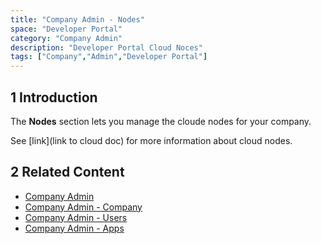 ```yaml
---
title: "Company Admin - Nodes"
space: "Developer Portal"
category: "Company Admin"
description: "Developer Portal Cloud Noces"
tags: ["Company","Admin","Developer Portal"]
---
```


## 1 Introduction

The **Nodes** section lets you manage the cloude nodes for your company.

See [link](link to cloud doc) for more information about cloud nodes.

## 2 Related Content

* [Company Admin](index)
* [Company Admin - Company](company)
* [Company Admin - Users](nodes)
* [Company Admin - Apps](apps)
